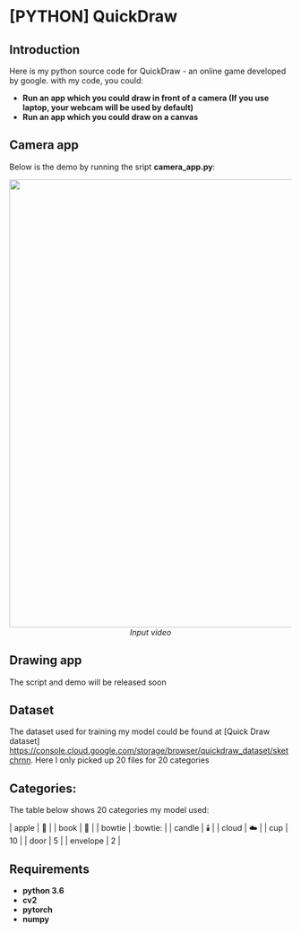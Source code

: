 # [PYTHON] QuickDraw

## Introduction

Here is my python source code for QuickDraw - an online game developed by google. with my code, you could: 
* **Run an app which you could draw in front of a camera (If you use laptop, your webcam will be used by default)**
* **Run an app which you could draw on a canvas**

## Camera app
Below is the demo by running the sript **camera_app.py**:
<p align="center">
  <img src="demo/quickdraw.gif" width=800><br/>
  <i>Input video</i>
</p>

## Drawing app
The script and demo will be released soon

## Dataset
The dataset used for training my model could be found at [Quick Draw dataset] https://console.cloud.google.com/storage/browser/quickdraw_dataset/sketchrnn. Here I only picked up 20 files for 20 categories

## Categories:
The table below shows 20 categories my model used:

| apple      |  :apple: |
| book       |  :book:  |
| bowtie     | :bowtie: |
| candle     | :candle: |
| cloud      | :cloud:  |
| cup        |    10    |
| door       |    5     |
| envelope   |    2     |



## Requirements

* **python 3.6**
* **cv2**
* **pytorch** 
* **numpy**
